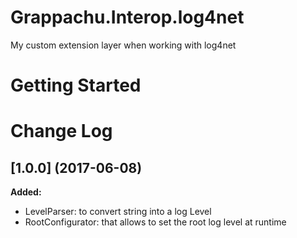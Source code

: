 # Grappachu.Interop.log4net
My custom extension layer when working with log4net

# Getting Started

# Change Log

## [1.0.0] (2017-06-08)

**Added:**
- LevelParser: to convert string into a log Level
- RootConfigurator: that allows to set the root log level at runtime
